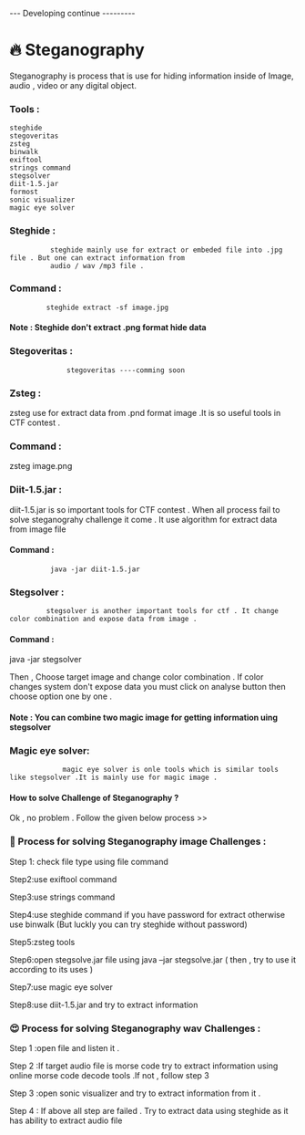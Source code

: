 --- Developing continue ---------

# 🔥 Steganography

 Steganography is  process that is use for hiding  information inside of Image, audio , video or any digital object.
 
 
### Tools :
    
    steghide
    stegoveritas
    zsteg
    binwalk
    exiftool
    strings command
    stegsolver
    diit-1.5.jar
    formost
    sonic visualizer
    magic eye solver
    
    
### Steghide :
              steghide mainly use for extract or embeded file into .jpg file . But one can extract information from 
              audio / wav /mp3 file .
          
### Command :
             steghide extract -sf image.jpg
         
#### Note : Steghide don't extract .png format hide data 


### Stegoveritas :
                  stegoveritas ----comming soon
              
### Zsteg :
zsteg use for extract data from .pnd format image .It is so useful tools in CTF contest .
       
### Command :
         
zsteg image.png
         
### Diit-1.5.jar :
diit-1.5.jar is so important tools for CTF contest . When all process fail to solve steganograhy challenge it come .
It use algorithm for extract data from image file
     
#### Command :
              java -jar diit-1.5.jar
              
### Stegsolver :
             stegsolver is another important tools for ctf . It change color combination and expose data from image .
             
#### Command :
 java -jar  stegsolver
             
Then , Choose target image and change color combination . If color changes system don't expose data you must click on  analyse button then choose option one by one . 

#### Note : You can combine two magic image for getting information uing stegsolver


### Magic eye solver:
                 magic eye solver is onle tools which is similar tools like stegsolver .It is mainly use for magic image .
                 



#### How to solve Challenge of Steganography ?

Ok  , no problem . Follow the given below process >>

### 👀 Process for solving Steganography image  Challenges :

Step 1: check file type using  file command

Step2:use exiftool command 

Step3:use strings command

Step4:use steghide command if you have password for extract  otherwise use binwalk (But luckly you can try steghide without password)

Step5:zsteg tools 

Step6:open stegsolve.jar file using java –jar stegsolve.jar ( then  , try to use it according to its uses )

Step7:use magic eye solver 

Step8:use diit-1.5.jar and try to extract information 

### 😍 Process for solving Steganography wav  Challenges :

Step 1 :open  file and listen it .

Step 2 :If target audio file is morse code try to extract information using online morse code decode tools .If not , follow step 3

Step 3 :open sonic visualizer and try to extract information from it .

Step 4 : If above all step are failed . Try to extract data using  steghide as it has ability to extract audio file 


